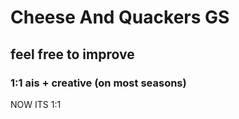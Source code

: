 # Cheese And Quackers GS
## feel free to improve
### 1:1 ais + creative (on most seasons)
NOW ITS 1:1
